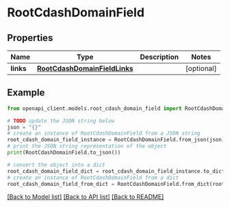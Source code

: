 # RootCdashDomainField


## Properties

Name | Type | Description | Notes
------------ | ------------- | ------------- | -------------
**links** | [**RootCdashDomainFieldLinks**](RootCdashDomainFieldLinks.md) |  | [optional] 

## Example

```python
from openapi_client.models.root_cdash_domain_field import RootCdashDomainField

# TODO update the JSON string below
json = "{}"
# create an instance of RootCdashDomainField from a JSON string
root_cdash_domain_field_instance = RootCdashDomainField.from_json(json)
# print the JSON string representation of the object
print(RootCdashDomainField.to_json())

# convert the object into a dict
root_cdash_domain_field_dict = root_cdash_domain_field_instance.to_dict()
# create an instance of RootCdashDomainField from a dict
root_cdash_domain_field_from_dict = RootCdashDomainField.from_dict(root_cdash_domain_field_dict)
```
[[Back to Model list]](../README.md#documentation-for-models) [[Back to API list]](../README.md#documentation-for-api-endpoints) [[Back to README]](../README.md)


